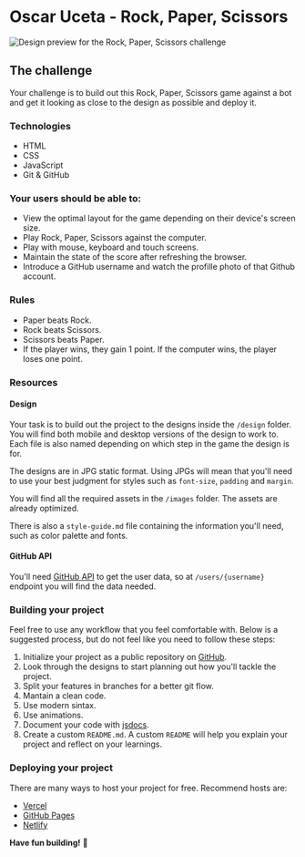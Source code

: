 # Oscar Uceta - Rock, Paper, Scissors

![Design preview for the Rock, Paper, Scissors challenge](./design/desktop-preview.jpg)

## The challenge

Your challenge is to build out this Rock, Paper, Scissors game against a bot and get it looking as close to the design as possible and deploy it.

### Technologies

- HTML
- CSS
- JavaScript
- Git & GitHub

### Your users should be able to:

- View the optimal layout for the game depending on their device's screen size.
- Play Rock, Paper, Scissors against the computer.
- Play with mouse, keyboard and touch screens.
- Maintain the state of the score after refreshing the browser.
- Introduce a GitHub username and watch the profille photo of that Github account.

### Rules

- Paper beats Rock.
- Rock beats Scissors.
- Scissors beats Paper.
- If the player wins, they gain 1 point. If the computer wins, the player loses one point.

### Resources

#### Design

Your task is to build out the project to the designs inside the `/design` folder. You will find both mobile and desktop versions of the design to work to. Each file is also named depending on which step in the game the design is for.

The designs are in JPG static format. Using JPGs will mean that you'll need to use your best judgment for styles such as `font-size`, `padding` and `margin`. 

You will find all the required assets in the `/images` folder. The assets are already optimized.

There is also a `style-guide.md` file containing the information you'll need, such as color palette and fonts.

#### GitHub API

You'll need [GitHub API](https://api.github.com/) to get the user data, so at `/users/{username}` endpoint you will find the data needed.

### Building your project

Feel free to use any workflow that you feel comfortable with. Below is a suggested process, but do not feel like you need to follow these steps:

1. Initialize your project as a public repository on [GitHub](https://github.com/).
2. Look through the designs to start planning out how you'll tackle the project.
3. Split your features in branches for a better git flow.
4. Mantain a clean code.
5. Use modern sintax.
6. Use animations.
7. Document your code with [jsdocs](https://jsdoc.app/).
8. Create a custom `README.md`. A custom `README` will help you explain your project and reflect on your learnings.

### Deploying your project

There are many ways to host your project for free. Recommend hosts are:

- [Vercel](https://vercel.com/)
- [GitHub Pages](https://pages.github.com/)
- [Netlify](https://www.netlify.com/)

**Have fun building!** 🚀